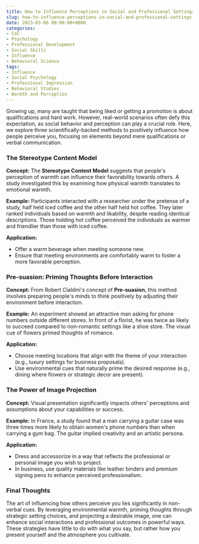 ```yaml
---
title: How to Influence Perceptions in Social and Professional Settings
slug: how-to-influence-perceptions-in-social-and-professional-settings
date: 2023-03-06 00:00:00+0000
categories:
- CoC
- Psychology
- Professional Development
- Social Skills
- Influence
- Behavioral Science
tags:
- Influence
- Social Psychology
- Professional Impression
- Behavioral Studies
- Warmth and Perception
---
```


Growing up, many are taught that being liked or getting a promotion is about qualifications and hard work. However, real-world scenarios often defy this expectation, as social behavior and perception can play a crucial role. Here, we explore three scientifically-backed methods to positively influence how people perceive you, focusing on elements beyond mere qualifications or verbal communication.

### The Stereotype Content Model

**Concept:** The **Stereotype Content Model** suggests that people's perception of warmth can influence their favorability towards others. A study investigated this by examining how physical warmth translates to emotional warmth.

**Example:** Participants interacted with a researcher under the pretense of a study, half held iced coffee and the other half held hot coffee. They later ranked individuals based on warmth and likability, despite reading identical descriptions. Those holding hot coffee perceived the individuals as warmer and friendlier than those with iced coffee.

**Application:**

- Offer a warm beverage when meeting someone new.
- Ensure that meeting environments are comfortably warm to foster a more favorable perception.

### Pre-suasion: Priming Thoughts Before Interaction

**Concept:** From Robert Cialdini's concept of **Pre-suasion**, this method involves preparing people's minds to think positively by adjusting their environment before interaction.

**Example:** An experiment showed an attractive man asking for phone numbers outside different stores. In front of a florist, he was twice as likely to succeed compared to non-romantic settings like a shoe store. The visual cue of flowers primed thoughts of romance.

**Application:**

- Choose meeting locations that align with the theme of your interaction (e.g., luxury settings for business proposals).
- Use environmental cues that naturally prime the desired response (e.g., dining where flowers or strategic decor are present).

### The Power of Image Projection

**Concept:** Visual presentation significantly impacts others' perceptions and assumptions about your capabilities or success.

**Example:** In France, a study found that a man carrying a guitar case was three times more likely to obtain women's phone numbers than when carrying a gym bag. The guitar implied creativity and an artistic persona.

**Application:**

- Dress and accessorize in a way that reflects the professional or personal image you wish to project.
- In business, use quality materials like leather binders and premium signing pens to enhance perceived professionalism.

### Final Thoughts

The art of influencing how others perceive you lies significantly in non-verbal cues. By leveraging environmental warmth, priming thoughts through strategic setting choices, and projecting a desirable image, one can enhance social interactions and professional outcomes in powerful ways. These strategies have little to do with what you say, but rather how you present yourself and the atmosphere you cultivate.
